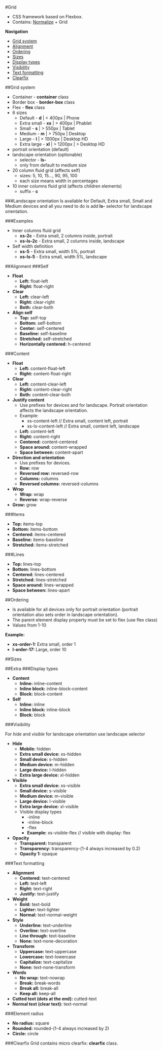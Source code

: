 #Grid
- CSS framework based on Flexbox.
- Contains: [Normalize](https://github.com/necolas/normalize.css/blob/master/normalize.css) + Grid

**Navigation**

* [Grid system](#grid-system)
* [Alignment](#alignment)
* [Ordering](#ordering)
* [Sizes](#sizes)
* [Display types](#display-types)
* [Visibility](#visibility)
* [Text formatting](#text-formatting)
* [Clearfix](#clearfix)

##Grid system

- Container - **container** class
- Border box - **border-box** class
- Flex - **flex** class
- 6 sizes
	- Default - **d** | < 400px | Phone
	- Extra small - **xs** | > 400px | Phablet
	- Small - **s** | > 550px | Tablet
	- Medium - **m** | > 750px | Desktop
	- Large - **l** | > 1000px | Desktop HD
	- Extra large - **xl** | > 1200px | > Desktop HD
- portrait orientation (default)
- landscape orientation (optionable)
	- selector - **ls-**
	- only from default to medium size
- 20 column fluid grid (affects self)
	- sizes: 5, 10, 15..., 90, 95, 100
	- each size means width in percentages
- 10 inner columns fluid grid (affects children elements)
	- suffix - **c**

###Landscape orientation
Is available for Default, Extra small, Small and Medium devices and all you need to do is
add **ls-** selector for landscape orientation.

###Examples

- Inner columns fluid grid
	- **xs-2c**  - Extra small, 2 columns inside, portrait
	- **xs-ls-2c** -  Extra small, 2 columns inside, landscape
- Self width definition
	- **xs-5** - Extra small, width 5%, portrait
	- **xs-ls-5** - Extra small, width 5%, landscape


##Alignment
###Self

- **Float**
	- **Left:** float-left
	- **Right:** float-right
- **Clear**
	- **Left:** clear-left
	- **Right:** clear-right
	- **Both:** clear-both
- **Align self**
	- **Top:** self-top
	- **Bottom:** self-bottom
	- **Center:** self-centered
	- **Baseline:** self-baseline
	- **Stretched:** self-stretched
	- **Horizontally centered:** h-centered

###Content

- **Float**
	- **Left:** content-float-left
	- **Right:** content-float-right
- **Clear**
	- **Left:** content-clear-left
	- **Right:** content-clear-right
	- **Both:** content-clear-both
- **Justify content**
	- Use prefixes for devices and for landscape. Portrait orientation affects the landscape orientation.
	- Example: 
		- xs-content-left // Extra small, content left, portrait
		- xs-ls-content-left // Extra small, content left, landscape
	- **Left:** content-left
	- **Right:** content-right
	- **Centered:** content-centered
	- **Space around:** content-wrapped
	- **Space between:** content-apart
- **Direction and orientation**
	- Use prefixes for devices.
	- **Row:** row
	- **Reversed row:** reversed-row
	- **Columns:** columns
	- **Reversed columns:** reversed-columns
- **Wrap**
	- **Wrap:** wrap
	- **Reverse:** wrap-reverse
- **Grow:** grow


###Items

- **Top:** items-top
- **Bottom:** items-bottom
- **Centered:** items-centered
- **Baseline:** items-baseline
- **Stretched:** items-stretched

###Lines

- **Top:** lines-top
- **Bottom:** lines-bottom
- **Centered:** lines-centered
- **Stretched:** lines-stretched
- **Space around:** lines-wrapped
- **Space between:** lines-apart

##Ordering
- Is available for all devices only for portrait orientation (portrait orientation also sets order in landscape orientation).
- The parent element display property must be set to flex (use flex class)
- Values from 1-10

**Example:**

- **xs-order-1:** Extra small, order 1
- **l-order-17:** Large, order 10

##Sizes

##Extra
###Display types

- **Content**
	- **Inline:** inline-content
	- **Inline block:** inline-block-content
	- **Block:** block-content
- **Self**
	- **Inline:** inline
	- **Inline block:** inline-block
	- **Block:** block

###Visibility

For *hide* and *visible* for landscape orientation use landscape selector

- **Hide**
	- **Mobile:** hidden
	- **Extra small device:** xs-hidden
	- **Small device:** s-hidden
	- **Medium device:** m-hidden
	- **Large device:** l-hidden
	- **Extra large device:** xl-hidden
- **Visible**
	- **Extra small device:** xs-visible
	- **Small device:** s-visible
	- **Medium device:** m-visible
	- **Large device:** l-visible
	- **Extra large device:** xl-visible
	- Visible display types
		- -inline
		- -inline-block
		- -flex
		- **Example:** xs-visible-flex // visible with display: flex
- **Opacity**
	- **Transparent:** transparent
	- **Transparency:** transparency-(1-4 always increased by 0.2)
	- **Opacity 1:** opaque



###Text formatting

- **Alignment**
	- **Centered:** text-centered
	- **Left:** text-left
	- **Right:** text-right
	- **Justify:** text-justify
- **Weight**
	- **Bold:** text-bold
	- **Lighter:** text-lighter
	- **Normal:** text-normal-weight
- **Style**
	- **Underline:** text-underline
	- **Overline:** text-overline
	- **Line through:** text-baseline
	- **None:** text-none-decoration
- **Transform**
	- **Uppercase:** text-uppercase
	- **Lowercase:** text-lowercase
	- **Capitalize:** text-capitalize
	- **None:** text-none-transform
- **Words**
	- **No wrap:** text-nowrap
	- **Break:** break-words
	- **Break all:** break-all
	- **Keep all:** keep-all
- **Cutted text (dots at the end):** cutted-text
- **Normal text (clear text):** text-normal



###Element radius

- **No radius:** square
- **Rounded:** rounded-(1-4 always increased by 2)
- **Circle:** circle

###Clearfix
Grid contains micro clearfix:  **clearfix** class.

